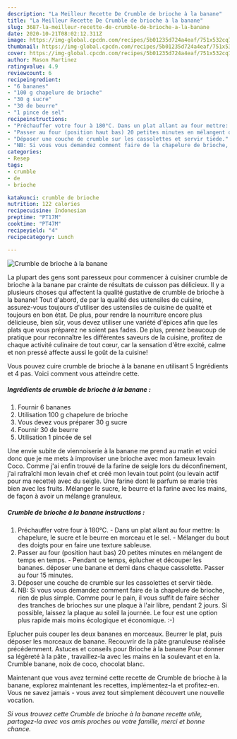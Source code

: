 ```yaml
---
description: "La Meilleur Recette De Crumble de brioche à la banane"
title: "La Meilleur Recette De Crumble de brioche à la banane"
slug: 3687-la-meilleur-recette-de-crumble-de-brioche-a-la-banane
date: 2020-10-21T08:02:12.311Z
image: https://img-global.cpcdn.com/recipes/5b01235d724a4eaf/751x532cq70/crumble-de-brioche-a-la-banane-photo-principale-de-la-recette.jpg
thumbnail: https://img-global.cpcdn.com/recipes/5b01235d724a4eaf/751x532cq70/crumble-de-brioche-a-la-banane-photo-principale-de-la-recette.jpg
cover: https://img-global.cpcdn.com/recipes/5b01235d724a4eaf/751x532cq70/crumble-de-brioche-a-la-banane-photo-principale-de-la-recette.jpg
author: Mason Martinez
ratingvalue: 4.9
reviewcount: 6
recipeingredient:
- "6 bananes"
- "100 g chapelure de brioche"
- "30 g sucre"
- "30 de beurre"
- "1 pince de sel"
recipeinstructions:
- "Préchauffer votre four à 180°C. Dans un plat allant au four mettre: la chapelure, le sucre et le beurre en morceau et le sel. Mélanger du bout des doigts pour en faire une texture sableuse."
- "Passer au four (position haut bas) 20 petites minutes en mélangent de temps en temps.  Pendant ce temps, éplucher et découper les bananes. déposer une banane et demi dans chaque cassolette. Passer au four 15 minutes."
- "Déposer une couche de crumble sur les cassolettes et servir tiède."
- "NB: Si vous vous demandez comment faire de la chapelure de brioche, rien de plus simple. Comme pour le pain, il vous suffit de faire sécher des tranches de brioches sur une plaque à l&#39;air libre, pendant 2 jours. Si possible, laissez la plaque au soleil la journée. Le four est une option plus rapide mais moins écologique et économique. :-)"
categories:
- Resep
tags:
- crumble
- de
- brioche

katakunci: crumble de brioche 
nutrition: 122 calories
recipecuisine: Indonesian
preptime: "PT17M"
cooktime: "PT47M"
recipeyield: "4"
recipecategory: Lunch

---
```



![Crumble de brioche à la banane](https://img-global.cpcdn.com/recipes/5b01235d724a4eaf/751x532cq70/crumble-de-brioche-a-la-banane-photo-principale-de-la-recette.jpg)

La plupart des gens sont paresseux pour commencer à cuisiner crumble de brioche à la banane par crainte de résultats de cuisson pas délicieux. Il y a plusieurs choses qui affectent la qualité gustative de crumble de brioche à la banane! Tout d'abord, de par la qualité des ustensiles de cuisine, assurez-vous toujours d'utiliser des ustensiles de cuisine de qualité et toujours en bon état. De plus, pour rendre la nourriture encore plus délicieuse, bien sûr, vous devez utiliser une variété d'épices afin que les plats que vous préparez ne soient pas fades. De plus, prenez beaucoup de pratique pour reconnaître les différentes saveurs de la cuisine, profitez de chaque activité culinaire de tout cœur, car la sensation d'être excité, calme et non pressé affecte aussi le goût de la cuisine!

<!--inarticleads1-->

Vous pouvez cuire crumble de brioche à la banane en utilisant 5 Ingrédients et 4 pas. Voici comment vous atteindre cette.

##### Ingrédients de crumble de brioche à la banane :

1. Fournir 6 bananes
1. Utilisation 100 g chapelure de brioche
1. Vous devez vous préparer 30 g sucre
1. Fournir 30 de beurre
1. Utilisation 1 pincée de sel


Une envie subite de viennoiserie à la banane me prend au matin et voici donc que je me mets à improviser une brioche avec mon fameux levain Coco. Comme j&#39;ai enfin trouvé de la farine de seigle lors du déconfinement, j&#39;ai rafraîchi mon levain chef et créé mon levain tout point (ou levain actif pour ma recette) avec du seigle. Une farine dont le parfum se marie très bien avec les fruits. Mélanger le sucre, le beurre et la farine avec les mains, de façon à avoir un mélange granuleux. 

<!--inarticleads2-->

##### Crumble de brioche à la banane instructions :

1. Préchauffer votre four à 180°C. - Dans un plat allant au four mettre: la chapelure, le sucre et le beurre en morceau et le sel. - Mélanger du bout des doigts pour en faire une texture sableuse.
1. Passer au four (position haut bas) 20 petites minutes en mélangent de temps en temps.  - Pendant ce temps, éplucher et découper les bananes. déposer une banane et demi dans chaque cassolette. Passer au four 15 minutes.
1. Déposer une couche de crumble sur les cassolettes et servir tiède.
1. NB: Si vous vous demandez comment faire de la chapelure de brioche, rien de plus simple. Comme pour le pain, il vous suffit de faire sécher des tranches de brioches sur une plaque à l&#39;air libre, pendant 2 jours. Si possible, laissez la plaque au soleil la journée. Le four est une option plus rapide mais moins écologique et économique. :-)


Eplucher puis couper les deux bananes en morceaux. Beurrer le plat, puis déposer les morceaux de banane. Recouvrir de la pâte granuleuse réalisée précédemment. Astuces et conseils pour Brioche à la banane Pour donner sa légèreté à la pâte , travaillez-la avec les mains en la soulevant et en la. Crumble banane, noix de coco, chocolat blanc. 

<!--inarticleads1-->

<p>
Maintenant que vous avez terminé cette recette de Crumble de brioche à la banane, explorez maintenant les recettes, implémentez-la et profitez-en. Vous ne savez jamais - vous avez tout simplement découvert une nouvelle vocation.
</p>

<p>
<i>Si vous trouvez cette Crumble de brioche à la banane recette utile, partagez-la avec vos amis proches ou votre famille, merci et bonne chance.</i>
</p>
